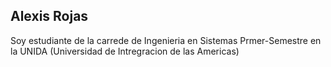 

## Alexis Rojas
Soy estudiante de la carrede de Ingenieria en Sistemas Prmer-Semestre en la UNIDA (Universidad de Intregracion de las Americas)
